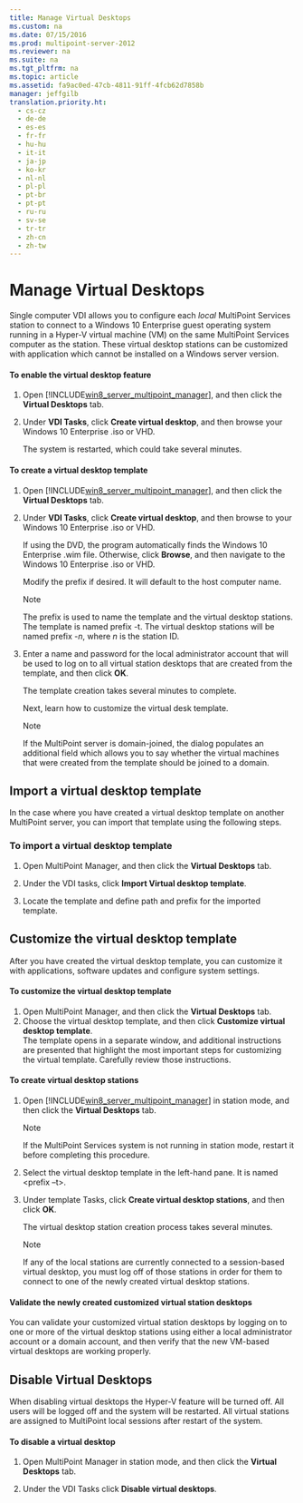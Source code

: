 ```yaml
---
title: Manage Virtual Desktops
ms.custom: na
ms.date: 07/15/2016
ms.prod: multipoint-server-2012
ms.reviewer: na
ms.suite: na
ms.tgt_pltfrm: na
ms.topic: article
ms.assetid: fa9ac0ed-47cb-4811-91ff-4fcb62d7858b
manager: jeffgilb
translation.priority.ht: 
  - cs-cz
  - de-de
  - es-es
  - fr-fr
  - hu-hu
  - it-it
  - ja-jp
  - ko-kr
  - nl-nl
  - pl-pl
  - pt-br
  - pt-pt
  - ru-ru
  - sv-se
  - tr-tr
  - zh-cn
  - zh-tw
---
```

# Manage Virtual Desktops
Single computer VDI allows you to configure each *local* MultiPoint Services station to connect to a Windows 10 Enterprise guest operating system running in a Hyper\-V virtual machine \(VM\) on the same MultiPoint Services computer as the station. These virtual desktop stations can be customized with application which cannot be installed on a Windows server version.  
  
#### To enable the virtual desktop feature  
  
1.  Open [!INCLUDE[win8_server_multipoint_manager](/includes/win8_server_multipoint_manager_md.md)], and then click the **Virtual Desktops** tab.  
  
2.  Under **VDI Tasks**, click **Create virtual desktop**, and then browse your Windows 10 Enterprise .iso or VHD.  
  
    The system is restarted, which could take several minutes.  
  
#### To create a virtual desktop template  
  
1.  Open [!INCLUDE[win8_server_multipoint_manager](/includes/win8_server_multipoint_manager_md.md)], and then click the **Virtual Desktops** tab.  
  
2.  Under **VDI Tasks**, click **Create virtual desktop**, and then browse to your Windows 10 Enterprise .iso or VHD.  
  
    If using the DVD, the program automatically finds the Windows 10 Enterprise .wim file. Otherwise, click **Browse**, and then navigate to the Windows 10 Enterprise .iso or VHD.  
  
    Modify the prefix if desired. It will default to the host computer name.  
  
    > [!NOTE]  
    > The prefix is used to name the template and the virtual desktop stations. The template is named prefix \-t. The virtual desktop stations will be named prefix \-*n*, where *n* is the station ID.  
  
4.  Enter a name and password for the local administrator account that will be used to log on to all virtual station desktops that are created from the template, and then click **OK**.  
  
    The template creation takes several minutes to complete.  
      
    Next, learn how to customize the virtual desk template.  
      
    > [!NOTE]  
    > If the MultiPoint server is domain-joined, the dialog populates an additional field which allows you to say whether the virtual machines that were created from the template should be joined to a domain.   
  
## Import a virtual desktop template  
In the case where you have created a virtual desktop template on another MultiPoint server, you can import that template using the following steps.  
  
### To import a virtual desktop template  
1.	Open MultiPoint Manager, and then click the **Virtual Desktops** tab.  
  
2.	Under the VDI tasks, click **Import Virtual desktop template**.  
  
3.	Locate the template and define path and prefix for the imported template.  
  
## Customize the virtual desktop template  
After you have created the virtual desktop template, you can customize it with applications, software updates and configure system settings.   
  
#### To customize the virtual desktop template  
  
1. Open MultiPoint Manager, and then click the **Virtual Desktops** tab.  
2. Choose the virtual desktop template, and then click **Customize virtual desktop template**.  
The template opens in a separate window, and additional instructions are presented that highlight the most important steps for customizing the virtual template. Carefully review those instructions.  
  
  
#### To create virtual desktop stations  
  
1.  Open [!INCLUDE[win8_server_multipoint_manager](/includes/win8_server_multipoint_manager_md.md)] in station mode, and then click the **Virtual Desktops** tab.  
  
    > [!NOTE]  
    > If the MultiPoint Services system is not running in station mode, restart it before completing this procedure.  
  
2.  Select the virtual desktop template in the left\-hand pane. It is named <prefix –t>.  
  
3.  Under template Tasks, click **Create virtual desktop stations**, and then click **OK**.  
  
    The virtual desktop station creation process takes several minutes.  
  
    > [!NOTE]  
    > If any of the local stations are currently connected to a session\-based virtual desktop, you must log off of those stations in order for them to connect to one of the newly created virtual desktop stations.  
  
#### Validate the newly created customized virtual station desktops  
  
You can validate your customized virtual station desktops by logging on to one or more of the virtual desktop stations using either a local administrator account or a domain account, and then verify that the new VM\-based virtual desktops are working properly.  
  
## Disable Virtual Desktops  
  
When disabling virtual desktops the Hyper-V feature will be turned off. All users will be logged off and the system will be restarted. All virtual stations are assigned to MultiPoint local sessions after restart of the system.  
  
#### To disable a virtual desktop  
1. Open MultiPoint Manager in station mode, and then click the **Virtual Desktops** tab.  
  
2. Under the VDI Tasks click **Disable virtual desktops**. 
